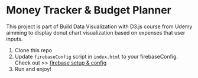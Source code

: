 # Money Tracker & Budget Planner
This project is part of Build Data Visualization with D3.js course from Udemy aimming to display donut chart visualization based on expenses that user inputs.

1. Clone this repo
2. Update `firebaseConfig` script in `index.html` to your firebaseConfig. Check out >> [firebase setup & config](https://firebase.google.com/docs/web/setup#config-object)
3. Run and enjoy!

